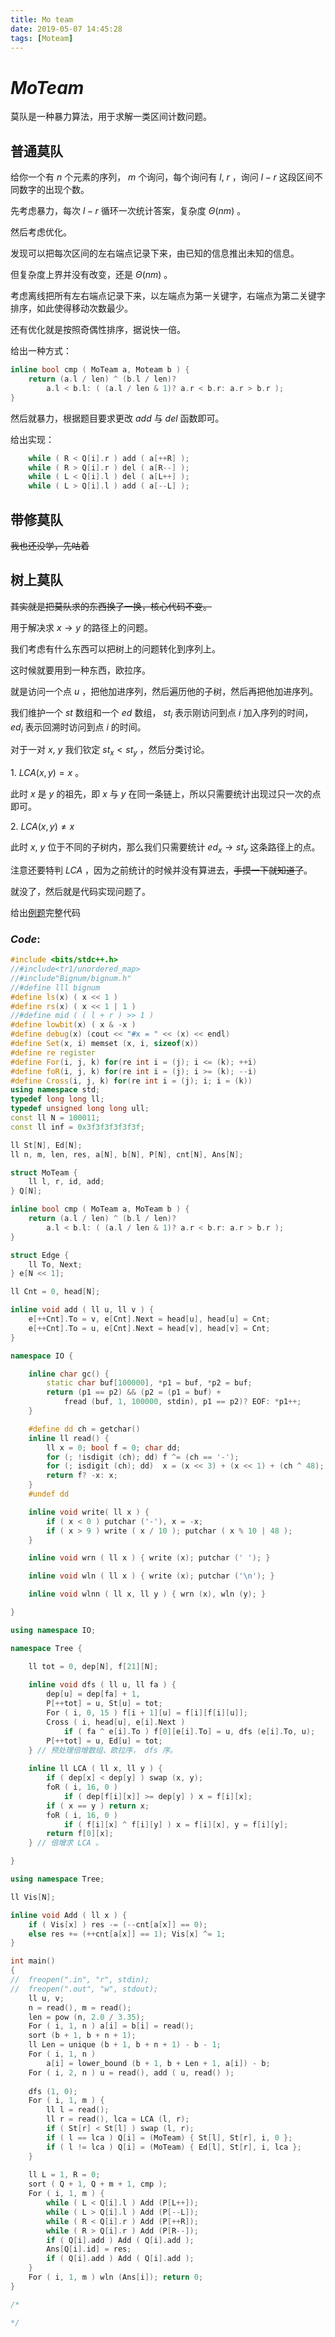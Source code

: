 ```yaml
---
title: Mo team
date: 2019-05-07 14:45:28
tags: [Moteam]
---
```


# $MoTeam$



莫队是一种暴力算法，用于求解一类区间计数问题。



## 普通莫队

给你一个有 $n$ 个元素的序列， $m$ 个询问，每个询问有 $l,\ r$ ，询问 $l - r$ 这段区间不同数字的出现个数。

先考虑暴力，每次 $l - r$ 循环一次统计答案，复杂度 $\Theta (nm)$ 。

然后考虑优化。

发现可以把每次区间的左右端点记录下来，由已知的信息推出未知的信息。

但复杂度上界并没有改变，还是 $\Theta (nm)$ 。

考虑离线把所有左右端点记录下来，以左端点为第一关键字，右端点为第二关键字排序，如此使得移动次数最少。

还有优化就是按照奇偶性排序，据说快一倍。

给出一种方式：

```cpp
inline bool cmp ( MoTeam a, Moteam b ) {
    return (a.l / len) ^ (b.l / len)?
        a.l < b.l: ( (a.l / len & 1)? a.r < b.r: a.r > b.r );
}
```

然后就暴力，根据题目要求更改 $add$ 与 $del$ 函数即可。

给出实现：

```cpp
	while ( R < Q[i].r ) add ( a[++R] );
	while ( R > Q[i].r ) del ( a[R--] );
	while ( L < Q[i].l ) del ( a[L++] );
	while ( L > Q[i].l ) add ( a[--L] );
```



## 带修莫队

~~我也还没学，先咕着~~



## 树上莫队

~~其实就是把莫队求的东西换了一换，核心代码不变。~~

用于解决求 $x \to y$ 的路径上的问题。

我们考虑有什么东西可以把树上的问题转化到序列上。

这时候就要用到一种东西，欧拉序。

就是访问一个点 $u$ ，把他加进序列，然后遍历他的子树，然后再把他加进序列。

我们维护一个 $st$ 数组和一个 $ed$ 数组， $st_i$ 表示刚访问到点 $i$ 加入序列的时间， $ed_i$ 表示回溯时访问到点 $i$ 的时间。

对于一对 $x,\ y$ 我们钦定 $st_x < st_y$ ，然后分类讨论。

$1.$ $LCA(x, y) = x$ 。

此时 $x$ 是 $y$ 的祖先，即 $x$ 与 $y$ 在同一条链上，所以只需要统计出现过只一次的点即可。

$2.$ $LCA (x, y) \neq x$ 

此时 $x,\ y$ 位于不同的子树内，那么我们只需要统计 $ed_x \to st_y$ 这条路径上的点。

注意还要特判 $LCA$ ，因为之前统计的时候并没有算进去，~~手摸一下就知道了~~。

就没了，然后就是代码实现问题了。



给出[例题](<https://www.luogu.org/problemnew/show/SP10707>)完整代码

### $Code:$

```cpp
#include <bits/stdc++.h>
//#include<tr1/unordered_map>
//#include"Bignum/bignum.h"
//#define lll bignum
#define ls(x) ( x << 1 )
#define rs(x) ( x << 1 | 1 )
//#define mid ( ( l + r ) >> 1 )
#define lowbit(x) ( x & -x )
#define debug(x) (cout << "#x = " << (x) << endl)
#define Set(x, i) memset (x, i, sizeof(x))
#define re register
#define For(i, j, k) for(re int i = (j); i <= (k); ++i)
#define foR(i, j, k) for(re int i = (j); i >= (k); --i)
#define Cross(i, j, k) for(re int i = (j); i; i = (k))
using namespace std;
typedef long long ll;
typedef unsigned long long ull;
const ll N = 100011;
const ll inf = 0x3f3f3f3f3f3f;

ll St[N], Ed[N];
ll n, m, len, res, a[N], b[N], P[N], cnt[N], Ans[N];

struct MoTeam {
	ll l, r, id, add;
} Q[N];

inline bool cmp ( MoTeam a, MoTeam b ) {
	return (a.l / len) ^ (b.l / len)?
		a.l < b.l: ( (a.l / len & 1)? a.r < b.r: a.r > b.r );
}

struct Edge {
	ll To, Next;
} e[N << 1];

ll Cnt = 0, head[N];

inline void add ( ll u, ll v ) {
	e[++Cnt].To = v, e[Cnt].Next = head[u], head[u] = Cnt;
	e[++Cnt].To = u, e[Cnt].Next = head[v], head[v] = Cnt;
}

namespace IO {

	inline char gc() {
        static char buf[100000], *p1 = buf, *p2 = buf;
        return (p1 == p2) && (p2 = (p1 = buf) +
            fread (buf, 1, 100000, stdin), p1 == p2)? EOF: *p1++;
    }

	#define dd ch = getchar()
	inline ll read() {
		ll x = 0; bool f = 0; char dd;
		for (; !isdigit (ch); dd) f ^= (ch == '-');
		for (; isdigit (ch); dd)  x = (x << 3) + (x << 1) + (ch ^ 48);
		return f? -x: x;
	}
	#undef dd

	inline void write( ll x ) {
		if ( x < 0 ) putchar ('-'), x = -x;
		if ( x > 9 ) write ( x / 10 ); putchar ( x % 10 | 48 );
	}

	inline void wrn ( ll x ) { write (x); putchar (' '); }

	inline void wln ( ll x ) { write (x); putchar ('\n'); }

	inline void wlnn ( ll x, ll y ) { wrn (x), wln (y); }

}

using namespace IO;

namespace Tree {

	ll tot = 0, dep[N], f[21][N];
	
	inline void dfs ( ll u, ll fa ) {
		dep[u] = dep[fa] + 1, 
		P[++tot] = u, St[u] = tot;
		For ( i, 0, 15 ) f[i + 1][u] = f[i][f[i][u]];
		Cross ( i, head[u], e[i].Next ) 
			if ( fa ^ e[i].To ) f[0][e[i].To] = u, dfs (e[i].To, u);
		P[++tot] = u, Ed[u] = tot;
	} // 预处理倍增数组、欧拉序， dfs 序。 
	
	inline ll LCA ( ll x, ll y ) {
		if ( dep[x] < dep[y] ) swap (x, y);
		foR ( i, 16, 0 ) 
			if ( dep[f[i][x]] >= dep[y] ) x = f[i][x];
		if ( x == y ) return x;
		foR ( i, 16, 0 )
			if ( f[i][x] ^ f[i][y] ) x = f[i][x], y = f[i][y];
		return f[0][x];
	} // 倍增求 LCA 。 

}

using namespace Tree;

ll Vis[N];

inline void Add ( ll x ) {
	if ( Vis[x] ) res -= (--cnt[a[x]] == 0);
	else res += (++cnt[a[x]] == 1); Vis[x] ^= 1;
}

int main()
{
//	freopen(".in", "r", stdin);
//	freopen(".out", "w", stdout);
	ll u, v;
	n = read(), m = read();
	len = pow (n, 2.0 / 3.35);
	For ( i, 1, n ) a[i] = b[i] = read();
	sort (b + 1, b + n + 1);
	ll Len = unique (b + 1, b + n + 1) - b - 1;
	For ( i, 1, n ) 
		a[i] = lower_bound (b + 1, b + Len + 1, a[i]) - b;
	For ( i, 2, n ) u = read(), add ( u, read() );
	
	dfs (1, 0);
	For ( i, 1, m ) {
		ll l = read();
		ll r = read(), lca = LCA (l, r);
		if ( St[r] < St[l] ) swap (l, r);
		if ( l == lca ) Q[i] = (MoTeam) { St[l], St[r], i, 0 };
		if ( l != lca ) Q[i] = (MoTeam) { Ed[l], St[r], i, lca };
	}
	
	ll L = 1, R = 0;
	sort ( Q + 1, Q + m + 1, cmp );
	For ( i, 1, m ) {
		while ( L < Q[i].l ) Add (P[L++]);
		while ( L > Q[i].l ) Add (P[--L]);
		while ( R < Q[i].r ) Add (P[++R]);
		while ( R > Q[i].r ) Add (P[R--]);
		if ( Q[i].add ) Add ( Q[i].add );
		Ans[Q[i].id] = res; 
		if ( Q[i].add ) Add ( Q[i].add );
	}
	For ( i, 1, m ) wln (Ans[i]); return 0;
}

/*

*/

```

